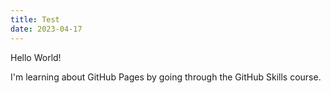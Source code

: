 ```yaml
---
title: Test
date: 2023-04-17
---
```


Hello World!

I'm learning about GitHub Pages by going through the GitHub Skills course.
